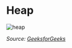 # Heap

![heap](https://media.geeksforgeeks.org/wp-content/cdn-uploads/20221220165711/MinHeapAndMaxHeap1.png)

_Source: [GeeksforGeeks](https://www.geeksforgeeks.org/heap-data-structure/)_
